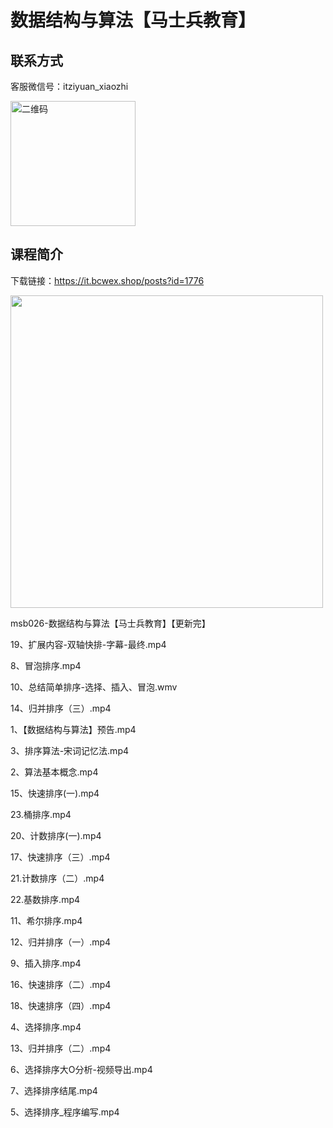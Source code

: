 # 数据结构与算法【马士兵教育】

## 联系方式

客服微信号：itziyuan_xiaozhi

<img src="https://ziyuanyun.oss-cn-guangzhou.aliyuncs.com/common/20240614073449/666b82192834a.jpg" width="200" height="200" alt="二维码">

## 课程简介

下载链接：https://it.bcwex.shop/posts?id=1776

<img src="https://ziyuanyun.oss-cn-guangzhou.aliyuncs.com/yun/20240515183531/66448ff3b40d0.jpg" width="500" alt="">

  msb026-数据结构与算法【马士兵教育】【更新完】

 19、扩展内容-双轴快排-字幕-最终.mp4

 8、冒泡排序.mp4

 10、总结简单排序-选择、插入、冒泡.wmv

 14、归并排序（三）.mp4

 1、【数据结构与算法】预告.mp4

 3、排序算法-宋词记忆法.mp4

 2、算法基本概念.mp4

 15、快速排序(一).mp4

 23.桶排序.mp4

 20、计数排序(一).mp4

 17、快速排序（三）.mp4

 21.计数排序（二）.mp4

 22.基数排序.mp4

 11、希尔排序.mp4

 12、归并排序（一）.mp4

 9、插入排序.mp4

 16、快速排序（二）.mp4

 18、快速排序（四）.mp4

 4、选择排序.mp4

 13、归并排序（二）.mp4

 6、选择排序大O分析-视频导出.mp4

 7、选择排序结尾.mp4

 5、选择排序_程序编写.mp4

  